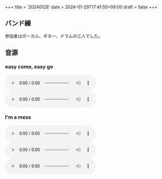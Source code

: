 +++
title = '20240128'
date = 2024-01-29T17:41:55+09:00
draft = false
+++
## バンド練
参加者はボーカル、ギター、ドラムの三人でした。

## 音源
### easy come, easy go

<audio controls>
  <source src="/audio/20240128easycome-easygo-1.mp3" type="audio/mpeg">
  Your browser does not support the audio element.
</audio>

<audio controls>
  <source src="/audio/20240128easycome-easygo-2.mp3" type="audio/mpeg">
  Your browser does not support the audio element.
</audio>

### I'm a mess
<audio controls>
  <source src="/audio/20240128Imamess-1.mp3" type="audio/mpeg">
  Your browser does not support the audio element.
</audio>

<audio controls>
  <source src="/audio/20240128Imamess-2.mp3" type="audio/mpeg">
  Your browser does not support the audio element.
</audio>

<audio controls>
  <source src="/audio/20240128Imamess-3.mp3" type="audio/mpeg">
  Your browser does not support the audio element.
</audio>
